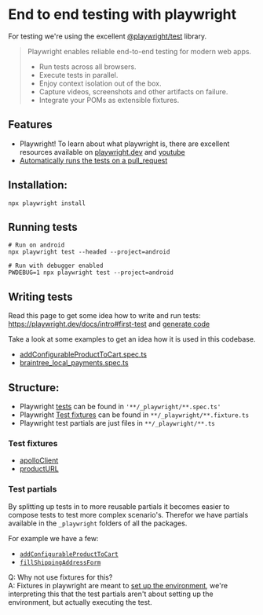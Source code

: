 # End to end testing with playwright

For testing we're using the excellent
[@playwright/test](https://playwright.dev/) library.

> Playwright enables reliable end-to-end testing for modern web apps.
>
> - Run tests across all browsers.
> - Execute tests in parallel.
> - Enjoy context isolation out of the box.
> - Capture videos, screenshots and other artifacts on failure.
> - Integrate your POMs as extensible fixtures.

## Features

- Playwright! To learn about what playwright is, there are excellent resources
  available on [playwright.dev](https://playwright.dev/) and
  [youtube](https://www.youtube.com/watch?v=_Jla6DyuEu4)
- [Automatically runs the tests on a pull_request](../../.github/workflows/playwright.yml)

## Installation:

```
npx playwright install
```

## Running tests

```
# Run on android
npx playwright test --headed --project=android

# Run with debugger enabled
PWDEBUG=1 npx playwright test --project=android
```

## Writing tests

Read this page to get some idea how to write and run tests:
https://playwright.dev/docs/intro#first-test and
[generate code](https://playwright.dev/docs/cli#generate-code)

Take a look at some examples to get an idea how it is used in this codebase.

- [addConfigurableProductToCart.spec.ts](../../packages/magento-product-configurable/_playwright/addConfigurableProductToCart.spec.ts)
- [braintree_local_payments.spec.ts](../../packages/magento-payment-braintree/_playwright/braintree_local_payments.spec.ts)

## Structure:

- Playwright [tests](https://playwright.dev/docs/intro#first-test) can be found
  in `'**/_playwright/**.spec.ts'`
- Playwright [Test fixtures](https://playwright.dev/docs/test-fixtures) can be
  found in `**/_playwright/**.fixture.ts`
- Playwright test partials are just files in `**/_playwright/**.ts`

### Test fixtures

- [apolloClient](../../packages/graphql/_playwright/apolloClient.fixture.ts)
- [productURL](../../packages/magento-product/_playwright/productURL.fixture.ts)

### Test partials

By splitting up tests in to more reusable partials it becomes easier to compose
tests to test more complex scenario's. Therefor we have partials available in
the `_playwright` folders of all the packages.

For example we have a few:

- [`addConfigurableProductToCart`](../../packages/magento-product-configurable/_playwright/addConfigurableProductToCart.ts)
- [`fillShippingAddressForm`](../../packages/magento-cart-shipping-address/_playwright/fillShippingAddressForm.ts)

Q: Why not use fixtures for this?  
A: Fixtures in playwright are meant to
[set up the environment](https://playwright.dev/docs/test-fixtures#introduction-to-fixtures),
we're interpreting this that the test partials aren't about setting up the
environment, but actually executing the test.
